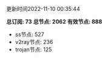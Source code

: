 更新时间2022-11-10 00:35:44

**总订阅: 73**
**总节点: 2062**
**有效节点: 888**
- ss节点: 527
- v2ray节点: 236
- trojan节点: 125
